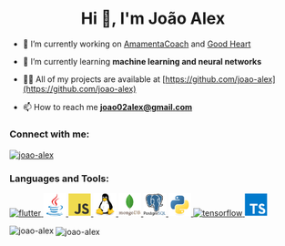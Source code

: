 <h1 align="center">Hi 👋, I'm João Alex</h1>
<!--<h3 align="center">👨‍💻 A computer science student and backend developer 👨‍💻</h3>-->

- 🔭 I’m currently working on [AmamentaCoach](https://github.com/amamentacoach/amamentacoach) and [Good Heart](https://github.com/GoodHeart-UEL/GoodHeart)

- 🌱 I’m currently learning **machine learning and neural networks**

- 👨‍💻 All of my projects are available at [https://github.com/joao-alex](https://github.com/joao-alex)

- 📫 How to reach me **joao02alex@gmail.com**

<h3 align="left">Connect with me:</h3>
<p align="left">
<a href="https://linkedin.com/in/joao-alex" target="blank"><img align="center" src="https://raw.githubusercontent.com/rahuldkjain/github-profile-readme-generator/master/src/images/icons/Social/linked-in-alt.svg" alt="joao-alex" height="30" width="40" /></a>
</p>

<h3 align="left">Languages and Tools:</h3>
<p align="left"> <a href="https://flutter.dev" target="_blank"> <img src="https://www.vectorlogo.zone/logos/flutterio/flutterio-icon.svg" alt="flutter" width="40" height="40"/> </a> <a href="https://www.java.com" target="_blank"> <img src="https://raw.githubusercontent.com/devicons/devicon/master/icons/java/java-original.svg" alt="java" width="40" height="40"/> </a> <a href="https://developer.mozilla.org/en-US/docs/Web/JavaScript" target="_blank"> <img src="https://raw.githubusercontent.com/devicons/devicon/master/icons/javascript/javascript-original.svg" alt="javascript" width="40" height="40"/> </a> <a href="https://www.linux.org/" target="_blank"> <img src="https://raw.githubusercontent.com/devicons/devicon/master/icons/linux/linux-original.svg" alt="linux" width="40" height="40"/> </a> <a href="https://www.mongodb.com/" target="_blank"> <img src="https://raw.githubusercontent.com/devicons/devicon/master/icons/mongodb/mongodb-original-wordmark.svg" alt="mongodb" width="40" height="40"/> </a> <a href="https://www.postgresql.org" target="_blank"> <img src="https://raw.githubusercontent.com/devicons/devicon/master/icons/postgresql/postgresql-original-wordmark.svg" alt="postgresql" width="40" height="40"/> </a> <a href="https://www.python.org" target="_blank"> <img src="https://raw.githubusercontent.com/devicons/devicon/master/icons/python/python-original.svg" alt="python" width="40" height="40"/> </a> <a href="https://www.tensorflow.org" target="_blank"> <img src="https://www.vectorlogo.zone/logos/tensorflow/tensorflow-icon.svg" alt="tensorflow" width="40" height="40"/> </a> <a href="https://www.typescriptlang.org/" target="_blank"> <img src="https://raw.githubusercontent.com/devicons/devicon/master/icons/typescript/typescript-original.svg" alt="typescript" width="40" height="40"/> </a> </p>

<p><img align="left" src="https://github-readme-stats.vercel.app/api/top-langs?username=joao-alex&show_icons=true&theme=onedark&locale=en&layout=compact" alt="joao-alex" /></p>

<p>&nbsp;<img align="center" src="https://github-readme-stats.vercel.app/api?username=joao-alex&show_icons=true&theme=onedark&locale=en" alt="joao-alex" /></p>
